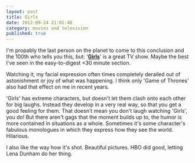 ```yaml
---
layout: post
title: Girls
date: 2012-09-24 21:01:46
category: movies and television
published: true
---
```


I'm propably the last person on the planet to come to this conclusion and the 100th who tells you this, but: '**[Girls](http://www.imdb.com/title/tt1723816/)**' is a great TV show. Maybe the best I've seen in the easy-to-digest <30 minute section. 

Watching it, my facial expression often times completely derailed out of astonishment or joy of what was happening. I think only 'Game of Thrones' also had that effect on me in recent years.

'Girls' has extreme characters, but doesn't let them clash onto each other for big laughs. Instead they develop in a very real way, so that you get a good feeling for them. That doesn't mean you don't laugh watching 'Girls', you do! But there aren't gags that the moment builds up to, the humor is more contained in situations as a whole. Sometimes it's some character's fabulous monologues in which they express how they see the world. Hilarious.

I also like the way how it's shot. Beautiful pictures. HBO did good, letting Lena Dunham do her thing. 
